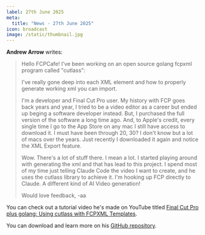 ```yaml
---
label: 27th June 2025
meta:
  title: "News - 27th June 2025"
icon: broadcast
image: /static/thumbnail.jpg
---
```


**Andrew Arrow** writes:

> Hello FCPCafe! I've been working on an open source golang fcpxml program called "cutlass":
>
> I've really gone deep into each XML element and how to properly generate working xml you can import.
>
> I'm a developer and Final Cut Pro user. My history with FCP goes back years and year, I tried to be a video editor as a career but ended up beging a software developer instead. But, I purchased the full version of the software a long time ago. And, to Apple's credit, every single time I go to the App Store on any mac I still have access to download it. I must have been through 20, 30? I don't know but a lot of macs over the years. Just recently I downloaded it again and notice the XML Export feature.
>
> Wow. There's a lot of stuff there. I mean a lot. I started playing around with generating the xml and that has lead to this project. I spend most of my time just telling Claude Code the video I want to create, and he uses the cutlass library to achieve it. I'm hooking up FCP directly to Claude. A different kind of AI Video generation!
>
> Would love feedback,
> -aa

You can check out a tutorial video he's made on YouTube titled [Final Cut Pro plus golang: Using cutlass with FCPXML Templates](https://www.youtube.com/watch?v=V9r_Ihl0Tyc).

You can download and learn more on his [GitHub repository](https://github.com/andrewarrow/cutlass/wiki).